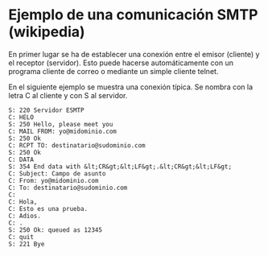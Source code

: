 # Ejemplo de una comunicación SMTP (wikipedia)

En primer lugar se ha de establecer una conexión entre el emisor (cliente) y el receptor (servidor). Esto puede hacerse automáticamente con un programa cliente de correo o mediante un simple cliente telnet.

En el siguiente ejemplo se muestra una conexión típica. Se nombra con la letra C al cliente y con S al servidor.

    S: 220 Servidor ESMTP
    C: HELO
    S: 250 Hello, please meet you
    C: MAIL FROM: yo@midominio.com
    S: 250 Ok
    C: RCPT TO: destinatario@sudominio.com
    S: 250 Ok
    C: DATA
    S: 354 End data with &lt;CR&gt;&lt;LF&gt;.&lt;CR&gt;&lt;LF&gt;
    C: Subject: Campo de asunto
    C: From: yo@midominio.com
    C: To: destinatario@sudominio.com
    C:
    C: Hola,
    C: Esto es una prueba.
    C: Adios.
    C: .
    S: 250 Ok: queued as 12345
    C: quit
    S: 221 Bye
    
